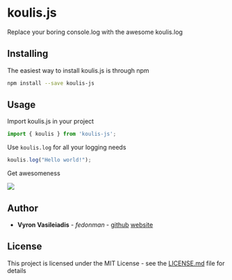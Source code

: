 # koulis.js

Replace your boring console.log with the awesome koulis.log

## Installing

The easiest way to install koulis.js is through npm

```bash
npm install --save koulis-js
```

## Usage

Import koulis.js in your project

```js
import { koulis } from 'koulis-js';
```

Use `koulis.log` for all your logging needs

```js
koulis.log("Hello world!");
```

Get awesomeness

![](assets/koulis.gif)

## Author

* **Vyron Vasileiadis** - *fedonman* - [github](https://github.com/fedonman) [website](https://fedonman.com)

## License

This project is licensed under the MIT License - see the [LICENSE.md](LICENSE.md) file for details